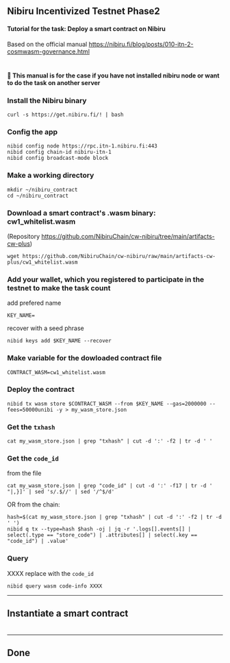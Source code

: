 ## Nibiru Incentivized Testnet Phase2
#### Tutorial for the task: Deploy a smart contract on Nibiru
Based on the official manual https://nibiru.fi/blog/posts/010-itn-2-cosmwasm-governance.html

#

#### 📌 This manual is for the case if you have not installed nibiru node or want to do the task on another server
### Install the Nibiru binary
```
curl -s https://get.nibiru.fi/! | bash
```

### Config the app
```
nibid config node https://rpc.itn-1.nibiru.fi:443
nibid config chain-id nibiru-itn-1
nibid config broadcast-mode block
```

### Make a working  directory
```
mkdir ~/nibiru_contract
cd ~/nibiru_contract
```

### Download a smart contract's .wasm binary: cw1_whitelist.wasm
(Repository https://github.com/NibiruChain/cw-nibiru/tree/main/artifacts-cw-plus)
```
wget https://github.com/NibiruChain/cw-nibiru/raw/main/artifacts-cw-plus/cw1_whitelist.wasm
```

### Add your wallet, which you registered to participate in the testnet to make the task count
add prefered name
```
KEY_NAME=
```
recover with a seed phrase
```
nibid keys add $KEY_NAME --recover
```

### Make variable for the dowloaded contract file
```
CONTRACT_WASM=cw1_whitelist.wasm
```

### Deploy the contract
```
nibid tx wasm store $CONTRACT_WASM --from $KEY_NAME --gas=2000000 --fees=50000unibi -y > my_wasm_store.json
```

### Get the `txhash`
```
cat my_wasm_store.json | grep "txhash" | cut -d ':' -f2 | tr -d ' '
```

### Get the `code_id`
from the file
```
cat my_wasm_store.json | grep "code_id" | cut -d ':' -f17 | tr -d ' "|,}]' | sed 's/.$//' | sed '/^$/d'
```
OR from the chain:
```
hash=$(cat my_wasm_store.json | grep "txhash" | cut -d ':' -f2 | tr -d ' ')
nibid q tx --type=hash $hash -oj | jq -r '.logs[].events[] | select(.type == "store_code") | .attributes[] | select(.key == "code_id") | .value'
```

### Query
XXXX replace with the `code_id`
```
nibid query wasm code-info XXXX
```

____

## Instantiate a smart contract

### 
```

```







____

## Done
